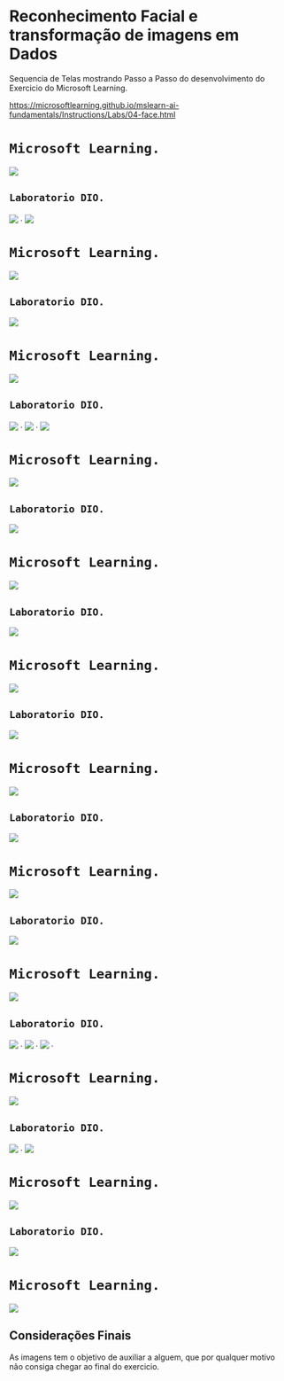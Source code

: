 <h1>
       <span> Reconhecimento Facial e transformação de imagens em Dados</span>
</h1>

Sequencia de Telas mostrando Passo a Passo do desenvolvimento do Exercicio do Microsoft Learning.

https://microsoftlearning.github.io/mslearn-ai-fundamentals/Instructions/Labs/04-face.html

##

# `Microsoft Learning.`

<img align="center" src="./imgs/Azure1.png" width=""/>

## `Laboratorio DIO.`

<img align="center" src="./imgs/Imagem01.jpg" width=""/>
.
<img align="center" src="./imgs/Imagem02.jpg" width=""/>

##

# `Microsoft Learning.`

<img align="center" src="./imgs/Azure2.png" width=""/>

## `Laboratorio DIO.`

<img align="center" src="./imgs/Imagem03.jpg" width=""/>

##

# `Microsoft Learning.`

<img align="center" src="./imgs/Azure3.png" width=""/>

## `Laboratorio DIO.`

<img align="center" src="./imgs/Imagem04.jpg" width=""/>
.
<img align="center" src="./imgs/Imagem05.jpg" width=""/>
. 
<img align="center" src="./imgs/Imagem06.jpg" width=""/>

##

# `Microsoft Learning.`

<img align="center" src="./imgs/Azure4.png" width=""/>

## `Laboratorio DIO.`

<img align="center" src="./imgs/Imagem08.jpg" width=""/>

##

# `Microsoft Learning.`

<img align="center" src="./imgs/Azure5.png" width=""/>

## `Laboratorio DIO.`

<img align="center" src="./imgs/Imagem10
.jpg" width=""/>

##

# `Microsoft Learning.`

<img align="center" src="./imgs/Azure6.png" width=""/>

## `Laboratorio DIO.`

<img align="center" src="./imgs/Imagem09
.jpg" width=""/>

##

# `Microsoft Learning.`

<img align="center" src="./imgs/Azure7.png" width=""/>

## `Laboratorio DIO.`

<img align="center" src="./imgs/Imagem11
.jpg" width=""/>

##

# `Microsoft Learning.`

<img align="center" src="./imgs/Azure8.png" width=""/>

## `Laboratorio DIO.`

<img align="center" src="./imgs/Imagem12
.jpg" width=""/>

##

# `Microsoft Learning.`

<img align="center" src="./imgs/Azure9.png" width=""/>

## `Laboratorio DIO.`

<img align="center" src="./imgs/Imagem14
.jpg" width=""/>
.
<img align="center" src="./imgs/Imagem15
.jpg" width=""/>
.
<img align="center" src="./imgs/Imagem16
.jpg" width=""/>
.

##

# `Microsoft Learning.`

<img align="center" src="./imgs/Azure10.png" width=""/>

## `Laboratorio DIO.`

<img align="center" src="./imgs/Imagem17
.jpg" width=""/>
.
<img align="center" src="./imgs/Imagem18
.jpg" width=""/>

##

# `Microsoft Learning.`

<img align="center" src="./imgs/Azure11.png" width=""/>

## `Laboratorio DIO.`

<img align="center" src="./imgs/Imagem19
.jpg" width=""/>

##

# `Microsoft Learning.`

<img align="center" src="./imgs/Azure12.png" width=""/>

## Considerações Finais

As imagens tem o objetivo de auxiliar a alguem, que por qualquer motivo não consiga chegar ao final do exercicio.

